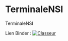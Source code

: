 # TerminaleNSI
TerminaleNSI

Lien Binder :
[![Classeur](https://mybinder.org/badge_logo.svg)](https://mybinder.org/v2/gh/fran6rignanese/TerminaleNSI/DIRIGER)
